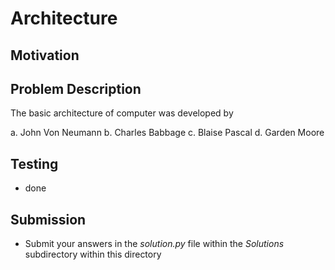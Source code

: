 # Architecture

## Motivation


## Problem Description 
The basic architecture of computer was developed by 

a. John Von Neumann
b. Charles Babbage
c. Blaise Pascal
d. Garden Moore

## Testing
* done

## Submission
* Submit your answers in the *solution.py* file within the *Solutions* subdirectory within this directory
